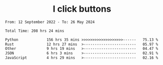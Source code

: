 <h1 align="center">
I click buttons
</h1>

<!--START_SECTION:waka-->

```txt
From: 12 September 2022 - To: 26 May 2024

Total Time: 208 hrs 24 mins

Python             156 hrs 35 mins >>>>>>>>>>>>>>>>>>>------   75.13 %
Rust               12 hrs 27 mins  >------------------------   05.97 %
Other              9 hrs 19 mins   >------------------------   04.47 %
JSON               6 hrs 3 mins    >------------------------   02.91 %
JavaScript         4 hrs 29 mins   >------------------------   02.16 %
```

<!--END_SECTION:waka-->
